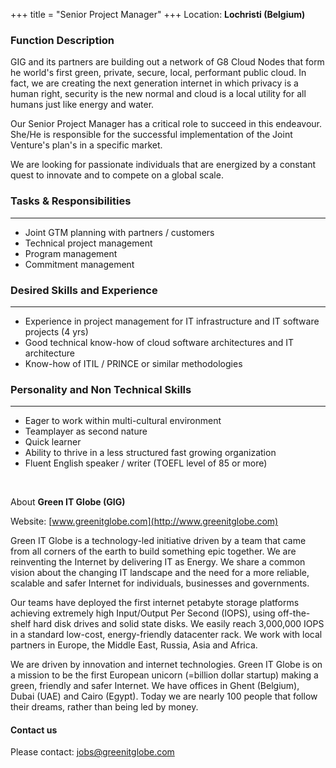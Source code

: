 +++
title = "Senior Project Manager"
+++
Location: **Lochristi (Belgium)**

### **Function Description**
GIG and its partners are building out a network of G8 Cloud Nodes that form he world's first green, private, secure, local, performant public cloud. In fact, we are creating the next generation internet in which privacy is a human right, security is the new normal and cloud is a local utility for all humans just like energy and water.

Our Senior Project Manager has a critical role to succeed in this endeavour. She/He is responsible for the successful implementation of the Joint Venture's plan's in a specific market.

We are looking for passionate individuals that are energized by a constant quest to innovate and to compete on a global scale.

### **Tasks & Responsibilities**
---
* Joint GTM planning with partners / customers
* Technical project management
* Program management
* Commitment management

### **Desired Skills and Experience**
---
* Experience in project management for IT infrastructure and IT software projects (4 yrs)
* Good technical know-how of cloud software architectures and IT architecture
* Know-how of ITIL / PRINCE or similar methodologies

### **Personality and Non Technical Skills**
---
* Eager to work within multi-cultural environment
* Teamplayer as second nature
* Quick learner
* Ability to thrive in a less structured fast growing organization
* Fluent English speaker / writer (TOEFL level of 85 or more)

<br/>

About **Green IT Globe (GIG)**

Website: [www.greenitglobe.com](http://www.greenitglobe.com)

Green IT Globe is a technology-led initiative driven by a team that came from all corners of the earth to build something epic together. We are reinventing the Internet by delivering IT as Energy. We share a common vision about the changing IT landscape and the need for a more reliable, scalable and safer Internet for individuals, businesses and governments.

Our teams have deployed the first internet petabyte storage platforms achieving extremely high Input/Output Per Second (IOPS), using off-the-shelf hard disk drives and solid state disks. We easily reach 3,000,000 IOPS in a standard low-cost, energy-friendly datacenter rack. We work with local partners in Europe, the Middle East, Russia, Asia and Africa.

We are driven by innovation and internet technologies. Green IT Globe is on a mission to be the first European unicorn (=billion dollar startup) making a green, friendly and safer Internet. We have offices in Ghent (Belgium), Dubai (UAE) and Cairo (Egypt). Today we are nearly 100 people that follow their dreams, rather than being led by money.

#### Contact us
Please contact: [jobs@greenitglobe.com](mailto:jobs@greenitglobe.com)
